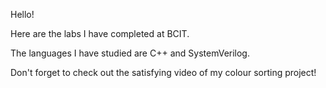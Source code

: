 Hello!

Here are the labs I have completed at BCIT. 

The languages I have studied are C++ and SystemVerilog.

Don't forget to check out the satisfying video of my colour sorting project!

